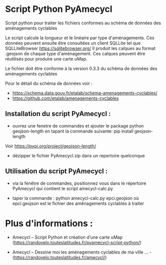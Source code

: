# Script Python PyAmecycl

Script python pour traiter les fichiers conformes au schéma de données des aménagements cyclables

Le script calcule la longueur et le linéaire par type d'aménagements. 
Ces données peuvent ensuite être consultées un client SQLLite tel que SQLLiteBrowser  https://sqlitebrowser.org/ 
Il produit les calques au format .geojson de chaque type d'aménagement. Ces calques peuvent être réutilisés pour produire une carte uMap.

Le fichier doit être conforme à la version 0.3.3 du schéma de données des aménagements cyclables 

Pour le détail du schéma de données voir : 
- https://schema.data.gouv.fr/etalab/schema-amenagements-cyclables/ 
- https://github.com/etalab/amenagements-cyclables



## Installation du script PyAmecycl :

- ouvrez une fenetre de commandes et ajouter le package python geojson-length en tapant la commande suivante: pip install geojson-length

Voir https://pypi.org/project/geojson-length/

- dézipper le fichier PyAmecycl.zip dans un repertoire quelconque



## Utilisation du script PyAmecycl :

- via la fenêtre de commandes, positionnez vous dans le répertoire PyAmecycl qui contient le script amecycl-calc.py

- taper la commande : python amecycl-calc.py epci.geojson où epci.geojson est le fichier des aménagements cyclables à traiter



# Plus d'informations :

- Amecycl – Script Python et création d’une carte uMap (https://randovelo.touteslatitudes.fr/pyamecycl-script-python/)

- Amecycl – Dessine moi les aménagements cyclables de ma ville … - (https://randovelo.touteslatitudes.fr/amecycl/)

